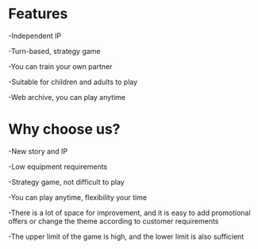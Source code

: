 # Features

  -Independent IP

  -Turn-based, strategy game

  -You can train your own partner

  -Suitable for children and adults to play

  -Web archive, you can play anytime


# Why choose us?

  -New story and IP

  -Low equipment requirements
  
  -Strategy game, not difficult to play

  -You can play anytime, flexibility your time

  -There is a lot of space for improvement, and it is easy to add promotional offers or change the theme according to customer requirements
  
  -The upper limit of the game is high, and the lower limit is also sufficient
